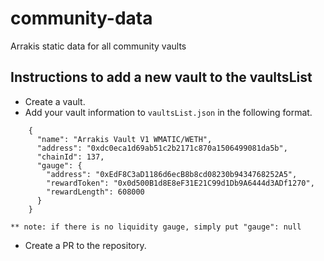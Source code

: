 # community-data
Arrakis static data for all community vaults

## Instructions to add a new vault to the vaultsList

* Create a vault.
* Add your vault information to `vaultsList.json` in the following format.
```
    {
      "name": "Arrakis Vault V1 WMATIC/WETH",
      "address": "0xdc0eca1d69ab51c2b2171c870a1506499081da5b",
      "chainId": 137,
      "gauge": {
        "address": "0xEdF8C3aD1186d6ecB8b8cd08230b9434768252A5",
        "rewardToken": "0x0d500B1d8E8eF31E21C99d1Db9A6444d3ADf1270",
        "rewardLength": 608000
      }
    }

** note: if there is no liquidity gauge, simply put "gauge": null
```
* Create a PR to the repository.